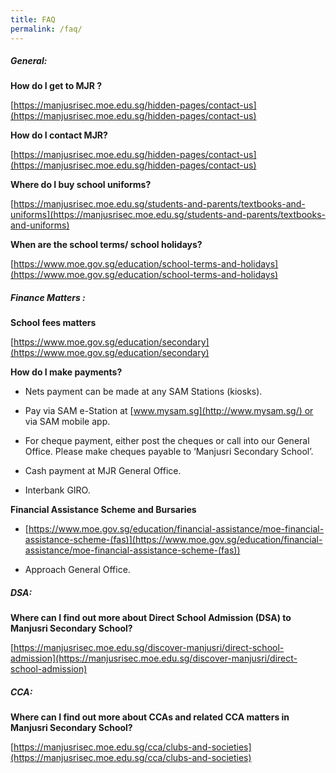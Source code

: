 ```yaml
---
title: FAQ
permalink: /faq/
---
```

##### **General:**

**How do I get to MJR ?**

[https://manjusrisec.moe.edu.sg/hidden-pages/contact-us](https://manjusrisec.moe.edu.sg/hidden-pages/contact-us)

**How do I contact MJR?**

[https://manjusrisec.moe.edu.sg/hidden-pages/contact-us](https://manjusrisec.moe.edu.sg/hidden-pages/contact-us)

**Where do I buy school uniforms?**

[https://manjusrisec.moe.edu.sg/students-and-parents/textbooks-and-uniforms](https://manjusrisec.moe.edu.sg/students-and-parents/textbooks-and-uniforms)  

**When are the school terms/ school holidays?**

[https://www.moe.gov.sg/education/school-terms-and-holidays](https://www.moe.gov.sg/education/school-terms-and-holidays)  

##### **Finance Matters :**    
**School fees matters**

[https://www.moe.gov.sg/education/secondary](https://www.moe.gov.sg/education/secondary)  

**How do I make payments?**

*   Nets payment can be made at any SAM Stations (kiosks).  
    
*   Pay via SAM e-Station at [www.mysam.sg](http://www.mysam.sg/) or via SAM mobile app.  
    
*   For cheque payment, either post the cheques or call into our General Office. Please make cheques payable to ‘Manjusri Secondary School’.  
    
*   Cash payment at MJR General Office.  
    
*   Interbank GIRO.  
    

**Financial Assistance Scheme and Bursaries**

*   [https://www.moe.gov.sg/education/financial-assistance/moe-financial-assistance-scheme-(fas)](https://www.moe.gov.sg/education/financial-assistance/moe-financial-assistance-scheme-(fas))  
    
*   Approach General Office.  
    

##### **DSA:** 

**Where can I find out more about Direct School Admission (DSA) to Manjusri Secondary School?**

[https://manjusrisec.moe.edu.sg/discover-manjusri/direct-school-admission](https://manjusrisec.moe.edu.sg/discover-manjusri/direct-school-admission)  
  

##### **CCA:**

**Where can I find out more about CCAs and related CCA matters in Manjusri Secondary School?**

[https://manjusrisec.moe.edu.sg/cca/clubs-and-societies](https://manjusrisec.moe.edu.sg/cca/clubs-and-societies)